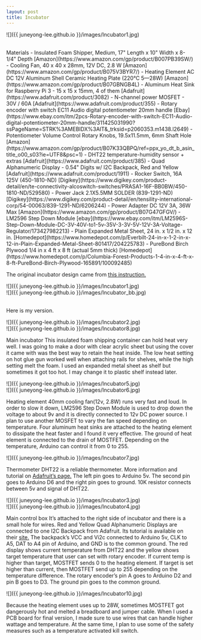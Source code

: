 ```yaml
---
layout: post
title: Incubator
---
```


![]({{ juneyong-lee.github.io }}/images/Incubator1.jpg) <BR> 


<BR>
Materials
- Insulated Foam Shipper, Medium, 17" Length x 10" Width x 8-1/4" Depth [Amazon](https://www.amazon.com/gp/product/B007PB39SW/)
- Cooling Fan, 40 x 40 x 28mm, 12V DC, 2.8 W [Amazon](https://www.amazon.com/gp/product/B075V3BYR7/) 
- Heating Element AC DC 12V Aluminum Shell Ceramic Heating Plate (220℃ 5—28W) [Amazon](https://www.amazon.com/gp/product/B07GBNGB4L)
- Aluminum Heat Sink for Raspberry Pi 3 - 15 x 15 x 15mm, 4 of them [Adafruit](https://www.adafruit.com/product/3082)
- N-channel power MOSFET - 30V / 60A [Adafruit](https://www.adafruit.com/product/355)
- Rotary encoder with switch EC11 Audio digital potentiometer 20mm handle [Ebay](https://www.ebay.com/itm/2pcs-Rotary-encoder-with-switch-EC11-Audio-digital-potentiometer-20mm-handle/311425031990?ssPageName=STRK%3AMEBIDX%3AIT&_trksid=p2060353.m1438.l2649)
- Potentiometer Volume Control Rotary Knobs, 19.5x11.5mm, 6mm Shaft Hole [Amazon](https://www.amazon.com/gp/product/B07K33QBPQ/ref=ppx_yo_dt_b_asin_title_o00_s03?ie=UTF8&psc=1)
- DHT22 temperature-humidity sensor + extras [Adafruit](https://www.adafruit.com/product/385)
- Quad Alphanumeric Display - 0.54" Digits w/ I2C Backpack, Red and Yellow [Adafruit](https://www.adafruit.com/product/1911)
- Rocker Switch, 16A 125V (450-1810-ND) [Digikey](https://www.digikey.com/product-detail/en/te-connectivity-alcoswitch-switches/PRASA1-16F-BB0BW/450-1810-ND/529580)
- Power Jack 2.1X5.5MM SOLDER (839-1291-ND) [Digikey](https://www.digikey.com/product-detail/en/tensility-international-corp/54-00063/839-1291-ND/6206244)
- Power Adapter DC 12V 3A, 36W Max [Amazon](https://www.amazon.com/gp/product/B07G47GFGV/) 
- LM2596 Step Down Module [ebay](https://www.ebay.com/itm/LM2596S-Step-Down-Module-DC-3V-40V-to1-5v-35V-3-3V-5V-12V-3A-Voltage-Regulator/173427982213)
- Plain Expanded Metal Sheet, 24 in. x 1/2 in. x 12 in. [Homedepot](https://www.homedepot.com/p/Everbilt-24-in-x-1-2-in-x-12-in-Plain-Expanded-Metal-Sheet-801417/204225783)
- PureBond Birch Plywood 1/4 in x 4 ft x 8 ft (actual 5mm thick) [Homedepot](https://www.homedepot.com/p/Columbia-Forest-Products-1-4-in-x-4-ft-x-8-ft-PureBond-Birch-Plywood-165891/100092485)

<BR>

The original incubator design came from [this instruction.](http://biohackacademy.github.io/bha6/class/3) 


![]({{ juneyong-lee.github.io }}/images/Incubator1.jpg) <BR> 
![]({{ juneyong-lee.github.io }}/images/Incubator_bb.jpg) <BR>


<BR>
Here is my version.

![]({{ juneyong-lee.github.io }}/images/Incubator2.jpg) <BR> 
![]({{ juneyong-lee.github.io }}/images/Incubator8.jpg) <BR> 

Main incubator
This insulated foam shipping container can hold heat very well. I was going to make a door with clear acrylic sheet but using the cover it came with was the best way to retain the heat inside. The low heat setting on hot glue gun worked well when attaching rails for shelves, while the high setting melt the foam. I used an expanded metal sheet as shelf but sometimes it got too hot. I may change it to plastic shelf instead later.

![]({{ juneyong-lee.github.io }}/images/Incubator5.jpg) <BR>
![]({{ juneyong-lee.github.io }}/images/Incubator6.jpg) <BR>

Heating element
40mm cooling fan(12v, 2.8W) runs very fast and loud. In order to slow it down, LM2596 Step Down Module is used to drop down the voltage to about 9v and it is directly connected to 12v DC power source. I plan to use another MOSFET to vary the fan speed depending on temperature. Four aluminum heat sinks are attached to the heating element to dissipate the heat faster and I found it very effective. The ground of heat element is connected to the drain of MOSTFET. Depending on the temperature, Arduino can control it from 0 to 255.

![]({{ juneyong-lee.github.io }}/images/Incubator7.jpg) <BR>

Thermometer
DHT22 is a reliable thermometer. More information and tutorial on [Adafruit’s page.](https://learn.adafruit.com/dht) The left pin goes to Arduino 5v. The second pin goes to Arduino D6 and the right pin goes to ground. 10K resistor connects between 5v and signal of DHT22.

![]({{ juneyong-lee.github.io }}/images/Incubator3.jpg) <BR>
![]({{ juneyong-lee.github.io }}/images/Incubator4.jpg) <BR>

Main control box
It’s attached to the right side of incubator and there is a small hole for wires. Red and Yellow Quad Alphanumeric Displays are connected to one I2C Backpack from Adafruit. Its tutorial is available on their [site.](https://learn.adafruit.com/adafruit-led-backpack/0-54-alphanumeric) The backpack’s VCC and Vi2c connected to Arduino 5v, CLK to A5, DAT to A4 pin of Arduino, and GND is to the common ground. The red display shows current temperature from DHT22 and the yellow shows target temperature that user can set with rotary encoder. If current temp is higher than target, MOSTFET sends 0 to the heating element. If target is set higher than current, then MOSTFET send up to 255 depending on the temperature difference. The rotary encoder’s pin A goes to Arduino D2 and pin B goes to D3. The ground pin goes to the common ground. 

![]({{ juneyong-lee.github.io }}/images/Incubator10.jpg) <BR>

Because the heating element uses up to 28W, sometimes MOSTFET got dangerously hot and melted a breadboard and jumper cable. When I used a PCB board for final version, I made sure to use wires that can handle higher wattage and temperature. At the same time, I plan to use some of the safety measures such as a temperature activated kill switch.


